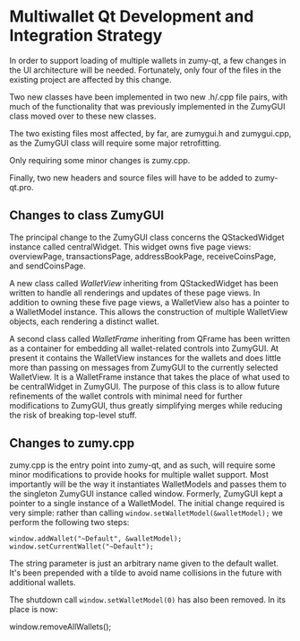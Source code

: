 Multiwallet Qt Development and Integration Strategy
===================================================

In order to support loading of multiple wallets in zumy-qt, a few changes in the UI architecture will be needed.
Fortunately, only four of the files in the existing project are affected by this change.

Two new classes have been implemented in two new .h/.cpp file pairs, with much of the functionality that was previously
implemented in the ZumyGUI class moved over to these new classes.

The two existing files most affected, by far, are zumygui.h and zumygui.cpp, as the ZumyGUI class will require
some major retrofitting.

Only requiring some minor changes is zumy.cpp.

Finally, two new headers and source files will have to be added to zumy-qt.pro.

Changes to class ZumyGUI
---------------------------
The principal change to the ZumyGUI class concerns the QStackedWidget instance called centralWidget.
This widget owns five page views: overviewPage, transactionsPage, addressBookPage, receiveCoinsPage, and sendCoinsPage.

A new class called *WalletView* inheriting from QStackedWidget has been written to handle all renderings and updates of
these page views. In addition to owning these five page views, a WalletView also has a pointer to a WalletModel instance.
This allows the construction of multiple WalletView objects, each rendering a distinct wallet.

A second class called *WalletFrame* inheriting from QFrame has been written as a container for embedding all wallet-related
controls into ZumyGUI. At present it contains the WalletView instances for the wallets and does little more than passing on messages
from ZumyGUI to the currently selected WalletView. It is a WalletFrame instance
that takes the place of what used to be centralWidget in ZumyGUI. The purpose of this class is to allow future
refinements of the wallet controls with minimal need for further modifications to ZumyGUI, thus greatly simplifying
merges while reducing the risk of breaking top-level stuff.

Changes to zumy.cpp
----------------------
zumy.cpp is the entry point into zumy-qt, and as such, will require some minor modifications to provide hooks for
multiple wallet support. Most importantly will be the way it instantiates WalletModels and passes them to the
singleton ZumyGUI instance called window. Formerly, ZumyGUI kept a pointer to a single instance of a WalletModel.
The initial change required is very simple: rather than calling `window.setWalletModel(&walletModel);` we perform the
following two steps:

	window.addWallet("~Default", &walletModel);
	window.setCurrentWallet("~Default");

The string parameter is just an arbitrary name given to the default wallet. It's been prepended with a tilde to avoid name collisions in the future with additional wallets.

The shutdown call `window.setWalletModel(0)` has also been removed. In its place is now:

window.removeAllWallets();
